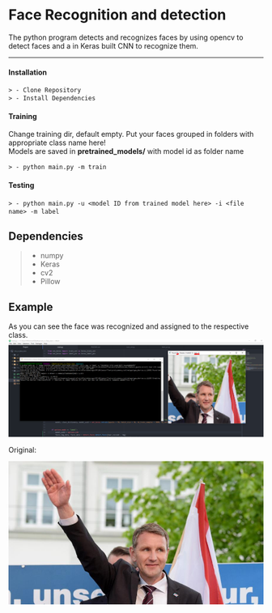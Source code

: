Face Recognition and detection
===================

The python program detects and recognizes faces by using opencv to detect faces and a in Keras built CNN to recognize them.

----------

#### <i class="icon-down-big"></i> Installation

	> - Clone Repository
	> - Install Dependencies

#### <i class="icon-ccw"></i> Training
  Change training dir, default empty. Put your faces grouped in folders with appropriate class name here!<br>
  Models are saved in **pretrained_models/** with model id as folder name <br>

	> - python main.py -m train

#### <i class="icon-right-big"></i> Testing

	> - python main.py -u <model ID from trained model here> -i <file name> -m label



Dependencies
-------------------

> - numpy
> - Keras
> - cv2
> - Pillow

Example
-------------------
As you can see the face was recognized and assigned to the respective class.
![img_classified](media/2.png)

Original:

![img_org](media/1.jpg)
